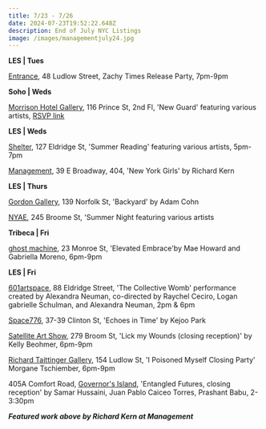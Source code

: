 ```yaml
---
title: 7/23 - 7/26
date: 2024-07-23T19:52:22.648Z
description: End of July NYC Listings
image: /images/managementjuly24.jpg
---
```

**L﻿ES | Tues**

[Entrance](https://www.instagram.com/entrance.nyc/), 48 Ludlow Street, Zachy Times Release Party, 7pm-9pm

**S﻿oho | Weds**

[Morrison Hotel Gallery](https://morrisonhotelgallery.com/), 116 Prince St, 2nd Fl, 'New Guard' featuring various artists, [RSVP link](https://morrisonhotelgallery.com/pages/rsvp-to-the-new-guard)

**L﻿ES | Weds**

[Shelter](https://www.shelternyc.com/), 127 Eldridge St, 'Summer Reading' featuring various artists, 5pm-7pm

[Management](https://management.nyc/), 39 E Broadway, 404, 'New York Girls' by Richard Kern

**L﻿ES | Thurs**

[Gordon Gallery](https://www.gordongallery.co.il/exhibition/adam-cohn-backyard), 139 Norfolk St, 'Backyard' by Adam Cohn

[NYAE](https://www.nyartistsequity.org/), 245 Broome St, 'Summer Night featuring various artists

**T﻿ribeca | Fri**

[ghost machine](https://www.ghostmachine.nyc), 23 Monroe St, 'Elevated Embrace'by Mae Howard and Gabriella Moreno, 6pm-9pm

**L﻿ES | Fri**

[601artspace](https://601artspace.org/), 88 Eldridge Street, 'The Collective Womb' performance created by Alexandra Neuman, co-directed by Raychel Ceciro, Logan gabrielle Schulman, and Alexandra Neuman, 2pm & 6pm

[Space776](https://www.space776.com/), 37-39 Clinton St, 'Echoes in Time' by Kejoo Park

[Satellite Art Show](https://www.instagram.com/satelliteartshow), 279 Broom St, 'Lick my Wounds (closing reception)' by Kelly Beohmer, 6pm-9pm

[Richard Taittinger Gallery](https://richardtaittinger.com/exhibitions/), 154 Ludlow St, 'I Poisoned Myself Closing Party' Morgane Tschiember, 6pm-9pm

405A Comfort Road, [Governor's Island](https://www.instagram.com/governorsisland), 'Entangled Futures, closing reception' by Samar Hussaini, Juan Pablo Caiceo Torres, Prashant Babu, 2-3:30pm

***F﻿eatured work above by Richard Kern at Management***